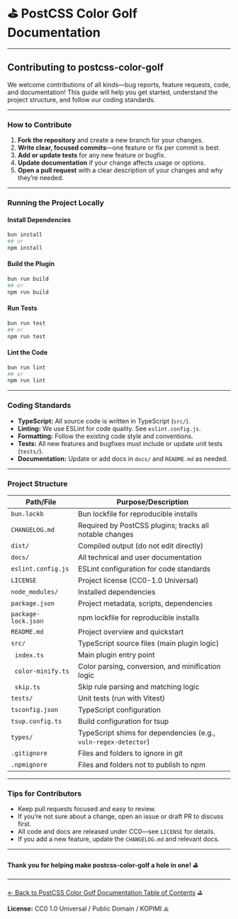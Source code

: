 # ⛳️ PostCSS Color Golf Documentation

---

## Contributing to postcss-color-golf

We welcome contributions of all kinds—bug reports, feature requests, code, and documentation!
This guide will help you get started, understand the project structure, and follow our coding standards.

---

### How to Contribute

1. **Fork the repository** and create a new branch for your changes.
2. **Write clear, focused commits**—one feature or fix per commit is best.
3. **Add or update tests** for any new feature or bugfix.
4. **Update documentation** if your change affects usage or options.
5. **Open a pull request** with a clear description of your changes and why they’re needed.

---

### Running the Project Locally

#### Install Dependencies

```bash
bun install
## or
npm install
```

#### Build the Plugin

```bash
bun run build
## or
npm run build
```

#### Run Tests

```bash
bun run test
## or
npm run test
```

#### Lint the Code

```bash
bun run lint
## or
npm run lint
```

---

### Coding Standards

- **TypeScript:** All source code is written in TypeScript (`src/`).
- **Linting:** We use ESLint for code quality. See `eslint.config.js`.
- **Formatting:** Follow the existing code style and conventions.
- **Tests:** All new features and bugfixes must include or update unit tests (`tests/`).
- **Documentation:** Update or add docs in `docs/` and `README.md` as needed.

---

### Project Structure

| Path/File                | Purpose/Description                                              |
|--------------------------|------------------------------------------------------------------|
| `bun.lockb`              | Bun lockfile for reproducible installs                           |
| `CHANGELOG.md`           | Required by PostCSS plugins; tracks all notable changes          |
| `dist/`                  | Compiled output (do not edit directly)                           |
| `docs/`                  | All technical and user documentation                             |
| `eslint.config.js`       | ESLint configuration for code standards                          |
| `LICENSE`                | Project license (CC0-1.0 Universal)                              |
| `node_modules/`          | Installed dependencies                                           |
| `package.json`           | Project metadata, scripts, dependencies                          |
| `package-lock.json`      | npm lockfile for reproducible installs                           |
| `README.md`              | Project overview and quickstart                                  |
| `src/`                   | TypeScript source files (main plugin logic)                      |
| &nbsp;&nbsp;`index.ts`         | Main plugin entry point                                      |
| &nbsp;&nbsp;`color-minify.ts`  | Color parsing, conversion, and minification logic             |
| &nbsp;&nbsp;`skip.ts`          | Skip rule parsing and matching logic                         |
| `tests/`                 | Unit tests (run with Vitest)                                     |
| `tsconfig.json`          | TypeScript configuration                                         |
| `tsup.config.ts`         | Build configuration for tsup                                     |
| `types/`                 | TypeScript shims for dependencies (e.g., `vuln-regex-detector`)  |
| `.gitignore`             | Files and folders to ignore in git                               |
| `.npmignore`             | Files and folders not to publish to npm                          |

---

### Tips for Contributors

- Keep pull requests focused and easy to review.
- If you’re not sure about a change, open an issue or draft PR to discuss first.
- All code and docs are released under CC0—see `LICENSE` for details.
- If you add a new feature, update the `CHANGELOG.md` and relevant docs.

---

#### Thank you for helping make postcss-color-golf a hole in one! ⛳️

---

[← Back to PostCSS Color Golf Documentation Table of Contents](./README.md) ⛳️

**License:** CC0 1.0 Universal / Public Domain / KOPIMI ⟁
